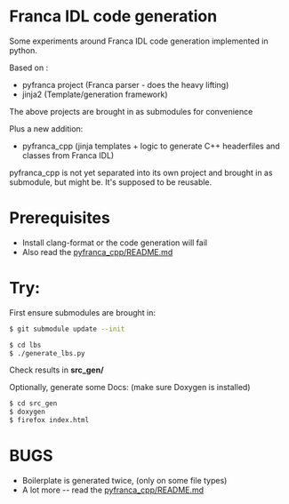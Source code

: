 # Franca IDL code generation

Some experiments around Franca IDL code generation
implemented in python.

Based on :
- pyfranca project  (Franca parser - does the heavy lifting)
- jinja2            (Template/generation framework)

The above projects are brought in as submodules for convenience

Plus a new addition:
- pyfranca_cpp      (jinja templates + logic to generate C++ headerfiles and classes from Franca IDL)

pyfranca_cpp is not yet separated into its own project and brought in as
submodule, but might be.  It's supposed to be reusable.

# Prerequisites
- Install clang-format or the code generation will fail
- Also read the [pyfranca_cpp/README.md](https://github.com/gunnarx/pyfrancagen/blob/master/pyfranca_cpp/README.md)

# Try:

First ensure submodules are brought in:
```bash
$ git submodule update --init
```

```bash
$ cd lbs
$ ./generate_lbs.py
```

Check results in **src_gen/**

Optionally, generate some Docs: (make sure Doxygen is installed)
```bash
$ cd src_gen
$ doxygen
$ firefox index.html
```

# BUGS
- Boilerplate is generated twice, (only on some file types)
- A lot more -- read the [pyfranca_cpp/README.md](https://github.com/gunnarx/pyfrancagen/blob/master/pyfranca_cpp/README.md)
